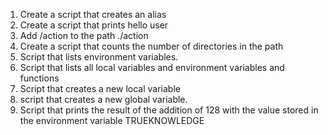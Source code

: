 1. Create a script that creates an alias
2. Create a script that prints hello user
3. Add /action to the path ./action
4. Create a script that counts the number of directories in the path
4. Script that lists environment variables.
5. Script that lists all local variables and environment variables and functions
5. Script that creates a new local variable
7. script that creates a new global variable.
8. Script that prints the result of the addition of 128 with the value stored in the environment variable TRUEKNOWLEDGE
